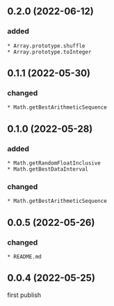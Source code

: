 ## 0.2.0 (2022-06-12)

### added
    * Array.prototype.shuffle
    * Array.prototype.toInteger

## 0.1.1 (2022-05-30)

### changed
    * Math.getBestArithmeticSequence

## 0.1.0 (2022-05-28)

### added
    * Math.getRandomFloatInclusive
    * Math.getBestDataInterval
### changed
    * Math.getBestArithmeticSequence

## 0.0.5 (2022-05-26)

### changed
    * README.md

## 0.0.4 (2022-05-25)

first publish